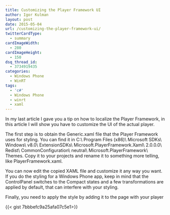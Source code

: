 ```yaml
---
title: Customizing the Player Framework UI
author: Igor Kulman
layout: post
date: 2015-05-04
url: /customizing-the-player-framework-ui/
twitterCardType:
  - summary
cardImageWidth:
  - 280
cardImageHeight:
  - 150
dsq_thread_id:
  - 3734919435
categories:
  - Windows Phone
  - WinRT
tags:
  - 'c#'
  - Windows Phone
  - winrt
  - xaml
---
```

In my last article I gave you a tip on how to localize the Player Framework, in this article I will show you have to customize the UI of the actual player. 

The first step is to obtain the Generic.xaml file that the Player Framework uses for styling. You can find it in C:\ Program Files (x86)\ Microsoft SDKs\ Windows\ v8.0\ ExtensionSDKs\ Microsoft.PlayerFramework.Xaml\ 2.0.0.0\ Redist\ CommonConfiguration\ neutral\ Microsoft.PlayerFramework\ Themes. Copy it to your projects and rename it to something more telling, like PlayerFramework.xaml.

You can now edit the copied XAML file and customize it any way you want. If you do the styling for a Windows Phone app, keep in mind that the ControlPanel switches to the Compact states and a few transformations are applied by default, that can interfere with your styling. 

<!--more-->

Finally, you need to apply the style by adding it to the page with your player

{{< gist 7bbbefc9a25afa07c5e1>}}